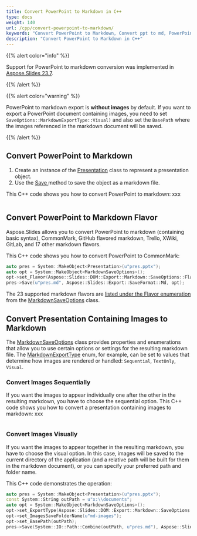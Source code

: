 ```yaml
---
title: Convert PowerPoint to Markdown in C++
type: docs
weight: 140
url: /cpp/convert-powerpoint-to-markdown/
keywords: "Convert PowerPoint to Markdown, Convert ppt to md, PowerPoint, PPT, PPTX, Presentation, Markdown, C++, CPP, Aspose.Slides for C++"
description: "Convert PowerPoint to Markdown in C++"
---
```


{{% alert color="info" %}} 

Support for PowerPoint to markdown conversion was implemented in [Aspose.Slides 23.7](https://docs.aspose.com/slides/cpp/aspose-slides-for-cpp-23-7-release-notes/).

{{% /alert %}} 

{{% alert color="warning" %}} 

PowerPoint to markdown export is **without images** by default. If you want to export a PowerPoint document containing images, you need to set `SaveOptions::MarkdownExportType::Visual)` and also set the `BasePath` where the images referenced in the markdown document will be saved.

{{% /alert %}} 

## **Convert PowerPoint to Markdown**

1. Create an instance of the [Presentation](https://reference.aspose.com/slides/cpp/aspose.slides/presentation/) class to represent a presentation object.
2. Use the [Save ](https://reference.aspose.com/slides/cpp/aspose.slides/presentation/save/#presentationsavesystemsharedptrexportxamlixamloptions-method)method to save the object as a markdown file.

This C++ code shows you how to convert PowerPoint to markdown: xxx

```c++

```

## Convert PowerPoint to Markdown Flavor

Aspose.Slides allows you to convert PowerPoint to markdown (containing basic syntax), CommonMark, GitHub flavored markdown, Trello, XWiki, GitLab, and 17 other markdown flavors.

This C++ code shows you how to convert PowerPoint to CommonMark: 

```c++
auto pres = System::MakeObject<Presentation>(u"pres.pptx");
auto opt = System::MakeObject<MarkdownSaveOptions>();
opt->set_Flavor(Aspose::Slides::DOM::Export::Markdown::SaveOptions::Flavor::CommonMark);
pres->Save(u"pres.md", Aspose::Slides::Export::SaveFormat::Md, opt);
```

The 23 supported markdown flavors are [listed under the Flavor enumeration](https://reference.aspose.com/slides/cpp/aspose.slides.dom.export.markdown.saveoptions/flavor/) from the [MarkdownSaveOptions](https://reference.aspose.com/slides/cpp/aspose.slides.dom.export.markdown.saveoptions/markdownsaveoptions/) class.

## **Convert Presentation Containing Images to Markdown**

The [MarkdownSaveOptions](https://reference.aspose.com/slides/cpp/aspose.slides.dom.export.markdown.saveoptions/markdownsaveoptions/) class provides properties and enumerations that allow you to use certain options or settings for the resulting markdown file. The [MarkdownExportType](https://reference.aspose.com/slides/cpp/aspose.slides.dom.export.markdown.saveoptions/markdownexporttype/) enum, for example, can be set to values that determine how images are rendered or handled: `Sequential`, `TextOnly`, `Visual`.

### **Convert Images Sequentially**

If you want the images to appear individually one after the other in the resulting markdown, you have to choose the sequential option. This C++ code shows you how to convert a presentation containing images to markdown: xxx

```c++

```

### **Convert Images Visually**

If you want the images to appear together in the resulting markdown, you have to choose the visual option.   In this case, images will be saved to the current directory of the application (and a relative path will be built for them in the markdown document), or you can specify your preferred path and folder name.

This C++ code demonstrates the operation: 

```c++
auto pres = System::MakeObject<Presentation>(u"pres.pptx");
const System::String outPath = u"x:\\documents";
auto opt = System::MakeObject<MarkdownSaveOptions>();
opt->set_ExportType(Aspose::Slides::DOM::Export::Markdown::SaveOptions::MarkdownExportType::Visual);
opt->set_ImagesSaveFolderName(u"md-images");
opt->set_BasePath(outPath);
pres->Save(System::IO::Path::Combine(outPath, u"pres.md"), Aspose::Slides::Export::SaveFormat::Md, opt);

```

